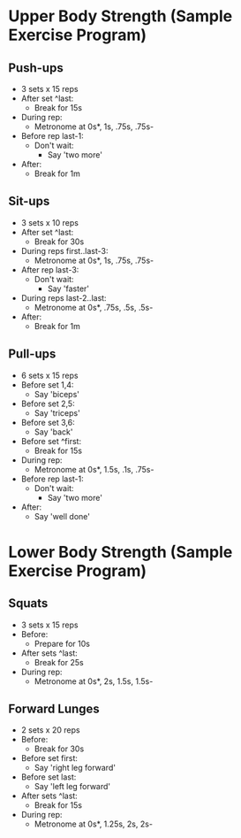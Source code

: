 ﻿# Upper Body Strength (Sample Exercise Program)

## Push-ups

* 3 sets x 15 reps
* After set ^last:
  * Break for 15s
* During rep:
  * Metronome at 0s*, 1s, .75s, .75s-
* Before rep last-1:
  * Don't wait:
    * Say 'two more'
* After:
  * Break for 1m

## Sit-ups

* 3 sets x 10 reps
* After set ^last:
  * Break for 30s
* During reps first..last-3:
  * Metronome at 0s*, 1s, .75s, .75s-
* After rep last-3:
  * Don't wait:
    * Say 'faster'
* During reps last-2..last:
  * Metronome at 0s*, .75s, .5s, .5s-
* After:
  * Break for 1m

## Pull-ups

* 6 sets x 15 reps
* Before set 1,4:
  * Say 'biceps'
* Before set 2,5:
  * Say 'triceps'
* Before set 3,6:
  * Say 'back'
* Before set ^first:
  * Break for 15s
* During rep:
  * Metronome at 0s*, 1.5s, .1s, .75s-
* Before rep last-1:
  * Don't wait:
    * Say 'two more'
* After:
  * Say 'well done'

# Lower Body Strength (Sample Exercise Program)

## Squats

* 3 sets x 15 reps
* Before:
  * Prepare for 10s
* After sets ^last:
  * Break for 25s
* During rep:
  * Metronome at 0s*, 2s, 1.5s, 1.5s-

## Forward Lunges

* 2 sets x 20 reps
* Before:
  * Break for 30s
* Before set first:
  * Say 'right leg forward'
* Before set last:
  * Say 'left leg forward'
* After sets ^last:
  * Break for 15s
* During rep:
  * Metronome at 0s*, 1.25s, 2s, 2s-